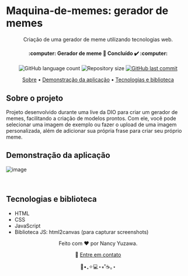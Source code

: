 <h1>
  Maquina-de-memes: gerador de memes
</h1>

<p align="center">
	Criação de uma gerador de meme utilizando tecnologias web.
</p>
<p align="center">
  <h4 align="center"> 
    :computer: Gerador de meme 🚀 Concluído ✔️ :computer:
  </h4>
</p>

<p align="center">
  <img alt="GitHub language count" src="https://img.shields.io/github/languages/count/nancyuzawa/Maquina-de-memes?color=%2304D361">
   <img alt="Repository size" src="https://img.shields.io/github/repo-size/nancyuzawa/Maquina-de-memes">
  <a href="https://github.com/tgmarinho/nlw1/commits/master">
    <img alt="GitHub last commit" src="https://img.shields.io/github/last-commit/nancyuzawa/Maquina-de-memes">
  </a>
</p>

<p align="center">  
	<a href="#sobre">Sobre</a> • <a href="#demo">Demonstração da aplicação</a> • <a href="#tecnologias">Tecnologias e biblioteca</a>
</p>

<h2 id="sobre">
	Sobre o projeto
</h2>
<p>
	Projeto desenvolvido durante uma live da DIO para criar um gerador de memes, facilitando a criação de modelos prontos. Com ele, você pode selecionar uma imagem de exemplo ou fazer o upload de uma imagem personalizada, além de adicionar sua própria frase para criar seu próprio meme.
</p>

<h2 id="demo">
	Demonstração da aplicação
</h2>

![image](https://github.com/nancyuzawa/Maquina-de-memes/assets/110066948/efc1b064-56e9-4399-88d7-575814afe871)

<br>

<h2 id="tecnologias">
	Tecnologias e biblioteca
</h2>
<ul>
	<li>
		HTML
	</li>
	<li>
		CSS
	</li>
	<li>
		JavaScript
	</li>
	<li>
		Biblioteca JS: html2canvas (para capturar screenshots)
	</li>
</ul>
<p align="center">
	Feito com ❤️ por Nancy Yuzawa. 
</p>
<p align="center">
	👋 <a href="https://www.linkedin.com/in/nancy-yuzawa">Entre em contato</a>
</p>
<div align = "center">🌿•₊✧💻⋆⭒˚☕️｡⋆</div>
